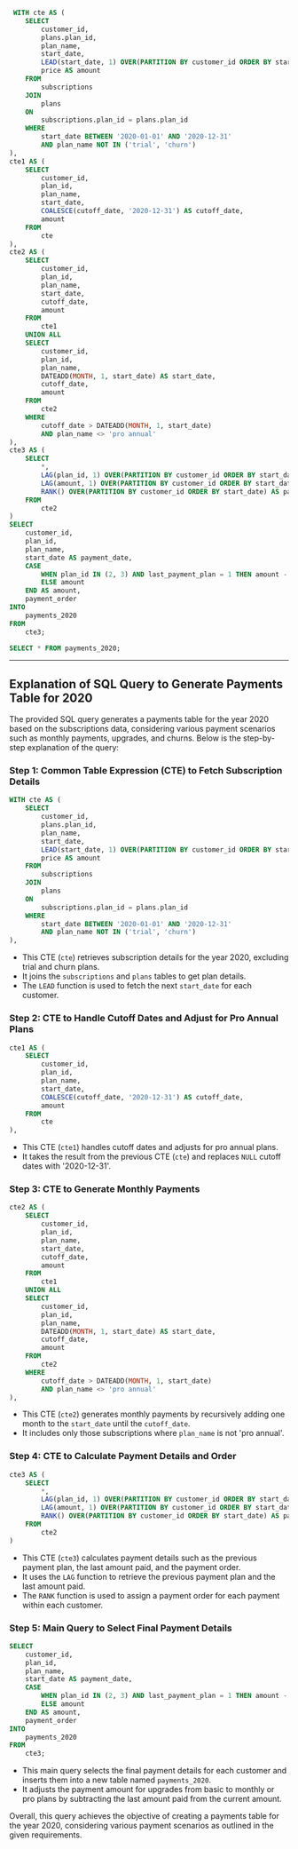```SQL
 WITH cte AS (
    SELECT 
        customer_id, 
        plans.plan_id, 
        plan_name, 
        start_date, 
        LEAD(start_date, 1) OVER(PARTITION BY customer_id ORDER BY start_date, plans.plan_id) AS cutoff_date,
        price AS amount
    FROM 
        subscriptions
    JOIN 
        plans
    ON 
        subscriptions.plan_id = plans.plan_id
    WHERE 
        start_date BETWEEN '2020-01-01' AND '2020-12-31'
        AND plan_name NOT IN ('trial', 'churn')
),
cte1 AS (
    SELECT 
        customer_id, 
        plan_id, 
        plan_name, 
        start_date, 
        COALESCE(cutoff_date, '2020-12-31') AS cutoff_date, 
        amount
    FROM 
        cte
),
cte2 AS (
    SELECT 
        customer_id, 
        plan_id, 
        plan_name, 
        start_date, 
        cutoff_date, 
        amount 
    FROM 
        cte1
    UNION ALL
    SELECT 
        customer_id, 
        plan_id, 
        plan_name, 
        DATEADD(MONTH, 1, start_date) AS start_date, 
        cutoff_date, 
        amount 
    FROM 
        cte2
    WHERE 
        cutoff_date > DATEADD(MONTH, 1, start_date)
        AND plan_name <> 'pro annual'
),
cte3 AS (
    SELECT 
        *, 
        LAG(plan_id, 1) OVER(PARTITION BY customer_id ORDER BY start_date) AS last_payment_plan,
        LAG(amount, 1) OVER(PARTITION BY customer_id ORDER BY start_date) AS last_amount_paid,
        RANK() OVER(PARTITION BY customer_id ORDER BY start_date) AS payment_order
    FROM 
        cte2
)
SELECT 
    customer_id, 
    plan_id, 
    plan_name, 
    start_date AS payment_date, 
    CASE 
        WHEN plan_id IN (2, 3) AND last_payment_plan = 1 THEN amount - last_amount_paid
        ELSE amount
    END AS amount, 
    payment_order
INTO 
    payments_2020
FROM 
    cte3;

SELECT * FROM payments_2020;
```


----



## Explanation of SQL Query to Generate Payments Table for 2020

The provided SQL query generates a payments table for the year 2020 based on the subscriptions data, considering various payment scenarios such as monthly payments, upgrades, and churns. Below is the step-by-step explanation of the query:

### Step 1: Common Table Expression (CTE) to Fetch Subscription Details
```sql
WITH cte AS (
    SELECT 
        customer_id, 
        plans.plan_id, 
        plan_name, 
        start_date, 
        LEAD(start_date, 1) OVER(PARTITION BY customer_id ORDER BY start_date, plans.plan_id) AS cutoff_date,
        price AS amount
    FROM 
        subscriptions
    JOIN 
        plans
    ON 
        subscriptions.plan_id = plans.plan_id
    WHERE 
        start_date BETWEEN '2020-01-01' AND '2020-12-31'
        AND plan_name NOT IN ('trial', 'churn')
),
```
- This CTE (`cte`) retrieves subscription details for the year 2020, excluding trial and churn plans.
- It joins the `subscriptions` and `plans` tables to get plan details.
- The `LEAD` function is used to fetch the next `start_date` for each customer.

### Step 2: CTE to Handle Cutoff Dates and Adjust for Pro Annual Plans
```sql
cte1 AS (
    SELECT 
        customer_id, 
        plan_id, 
        plan_name, 
        start_date, 
        COALESCE(cutoff_date, '2020-12-31') AS cutoff_date, 
        amount
    FROM 
        cte
),
```
- This CTE (`cte1`) handles cutoff dates and adjusts for pro annual plans.
- It takes the result from the previous CTE (`cte`) and replaces `NULL` cutoff dates with '2020-12-31'.

### Step 3: CTE to Generate Monthly Payments
```sql
cte2 AS (
    SELECT 
        customer_id, 
        plan_id, 
        plan_name, 
        start_date, 
        cutoff_date, 
        amount 
    FROM 
        cte1
    UNION ALL
    SELECT 
        customer_id, 
        plan_id, 
        plan_name, 
        DATEADD(MONTH, 1, start_date) AS start_date, 
        cutoff_date, 
        amount 
    FROM 
        cte2
    WHERE 
        cutoff_date > DATEADD(MONTH, 1, start_date)
        AND plan_name <> 'pro annual'
),
```
- This CTE (`cte2`) generates monthly payments by recursively adding one month to the `start_date` until the `cutoff_date`.
- It includes only those subscriptions where `plan_name` is not 'pro annual'.

### Step 4: CTE to Calculate Payment Details and Order
```sql
cte3 AS (
    SELECT 
        *, 
        LAG(plan_id, 1) OVER(PARTITION BY customer_id ORDER BY start_date) AS last_payment_plan,
        LAG(amount, 1) OVER(PARTITION BY customer_id ORDER BY start_date) AS last_amount_paid,
        RANK() OVER(PARTITION BY customer_id ORDER BY start_date) AS payment_order
    FROM 
        cte2
)
```
- This CTE (`cte3`) calculates payment details such as the previous payment plan, the last amount paid, and the payment order.
- It uses the `LAG` function to retrieve the previous payment plan and the last amount paid.
- The `RANK` function is used to assign a payment order for each payment within each customer.

### Step 5: Main Query to Select Final Payment Details
```sql
SELECT 
    customer_id, 
    plan_id, 
    plan_name, 
    start_date AS payment_date, 
    CASE 
        WHEN plan_id IN (2, 3) AND last_payment_plan = 1 THEN amount - last_amount_paid
        ELSE amount
    END AS amount, 
    payment_order
INTO 
    payments_2020
FROM 
    cte3;
```
- This main query selects the final payment details for each customer and inserts them into a new table named `payments_2020`.
- It adjusts the payment amount for upgrades from basic to monthly or pro plans by subtracting the last amount paid from the current amount.

Overall, this query achieves the objective of creating a payments table for the year 2020, considering various payment scenarios as outlined in the given requirements.


